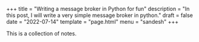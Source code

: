 +++
title = "Writing a message broker in Python for fun"
description = "In this post, I will write a very simple message broker in python."
draft = false
date = "2022-07-14"
template = "page.html"
menu = "sandesh"
+++

This is a collection of notes.